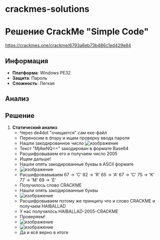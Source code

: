 # crackmes-solutions

# Решение CrackMe "Simple Code"
https://crackmes.one/crackme/6793a6eb73b486c1ed429e84

## Информация
- **Платформа**: Windows PE32
- **Защита**: Пароль
- **Сложность**: Легкая

## Анализ


## Решение
1. **Статический анализ**:
   - Через de4dot "очищается" сам exe-файл
   - Переносим в dnspy и ищем проверку ввода пароля
   - Нашли закодированное число
   ![изображение](https://github.com/user-attachments/assets/593587ff-d8c6-411b-8ecb-f97cd3ae8f88)
   - Текст "MjAwNQ==" закодирован в формате Base64
   - Расшифровываем его и получаем число 2005
   - Ищем дальше!
   - Нашли опять закодированные буквы в ASCII формате
   - ![изображение](https://github.com/user-attachments/assets/25b8edb5-de20-49d8-8da8-ae4ae7aababc)
   - Расшифровавываем 67  → 'C' 82  → 'R' 65  → 'A'  67  → 'C' 75  → 'K' 77  → 'M' 69  → 'E'
   - Получилось слово CRACKME
   - Нашли опять закодированные буквы
   - ![изображение](https://github.com/user-attachments/assets/cd400782-edb9-4e87-9d64-b9ef910f162b)
   - Расшифровываем потому же принципу что и слово CRACKME и получаем HAIBALLAD
   - У нас получилось HAIBALLAD-2005-CRACKME
   - Проверяем!
   - ![изображение](https://github.com/user-attachments/assets/5de90c1f-4865-4594-adcf-f8f2bf646f92)
   - ![изображение](https://github.com/user-attachments/assets/9d3022f8-384d-4a60-b733-3c287136415d)
   - Да и всё верно в итоге


   
